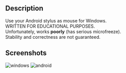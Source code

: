 ## Description
Use your Android stylus as mouse for Windows.  
WRITTEN FOR EDUCATIONAL PURPOSES.  
Unfortunately, works **poorly** (has serious microfreeze).  
Stability and correctness are not guaranteed.

## Screenshots
![windows](https://user-images.githubusercontent.com/13097618/171459560-de422eea-60d5-4b86-b474-1941e0afb4f1.png)
![android](https://user-images.githubusercontent.com/13097618/171459660-428ea407-d3a6-44e4-b0a4-9caa4a6db0db.jpg)
